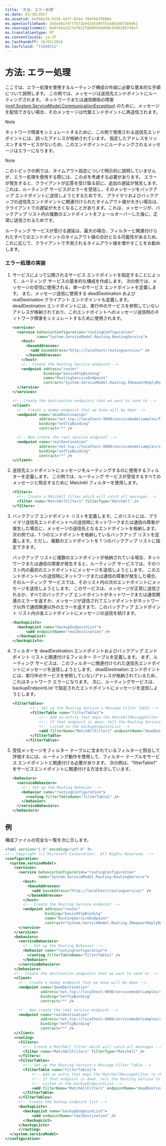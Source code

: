 ```yaml
---
title: '方法: エラー処理'
ms.date: 03/30/2017
ms.assetid: de566e39-9358-44ff-8244-780f6b799966
ms.openlocfilehash: 3b8e48a74ff7671b942b5499fb3a0b5d0f389d61
ms.sourcegitcommit: 8a0fe8a2227af612f8b8941bdb8b19d6268748e7
ms.translationtype: MT
ms.contentlocale: ja-JP
ms.lasthandoff: 10/03/2019
ms.locfileid: "71834711"
---
```

# <a name="how-to-error-handling"></a>方法: エラー処理

ここでは、エラー処理を使用するルーティング構成の作成に必要な基本的な手順について説明します。 この例では、メッセージは送信先エンドポイントにルーティングされます。 ネットワークまたは通信関係の障害 (<xref:System.ServiceModel.CommunicationException>) のために、メッセージを配信できない場合、そのメッセージは代替エンドポイントに再送信されます。

> [!NOTE]
> ネットワーク障害をシミュレートするために、この例で使用される送信先エンドポイントには、誤ったアドレスが格納されています。 指定したアドレスをリッスンするサービスがないため、このエンドポイントにルーティングされるメッセージはエラーになります。

> [!NOTE]
> このトピックの例では、タイムアウト設定について明示的に説明していませんが、エラー処理を使用する際には、この点を考慮する必要があります。 エラーが発生すると、クライアントが応答を受け取る前に、追加の遅延が発生します。 これは、ルーティング サービスがエラーを受信し、そのメッセージをバックアップ エンドポイントに送信しようとするためです。 プライマリおよびバックアップの送信先エンドポイントに関連付けられたタイムアウト値が大きい場合は、クライアントでの遅延が大きくなることがあります。これは、メッセージが、バックアップ リスト内の複数のエンドポイントをフェールオーバーした後に、正常に送信されるためです。
>
> ルーティング サービスが受ける遅延は、最大の場合、フィルターと関連付けられたすべてのエンドポイントのタイムアウト値の合計となる可能性があるため、これに応じて、クライアントで予測されるタイムアウト値を増やすことをお勧めします。

### <a name="implement-error-handling"></a>エラー処理の実装

1. サービスによって公開されるサービス エンドポイントを指定することによって、ルーティング サービスの基本的な構成を作成します。 次の例では、メッセージの受信に使用される、単一のサービス エンドポイントを定義します。 また、メッセージ送信に使用する deadDestination および realDestination クライアント エンドポイントも定義します。 deadDestination エンドポイントには、実行中のサービスを参照していないアドレスが格納されており、このエンドポイントへのメッセージ送信時のネットワーク障害をシミュレートするために使用されます。

    ```xml
    <services>
      <service behaviorConfiguration="routingConfiguration"
               name="System.ServiceModel.Routing.RoutingService">
        <host>
          <baseAddresses>
            <add baseAddress="http://localhost/routingservice/" />
          </baseAddresses>
        </host>
        <!-- Create the Routing Service endpoint -->
        <endpoint address="router"
                  binding="basicHttpBinding"
                  name="RoutingServiceEndpoint"
                  contract="System.ServiceModel.Routing.IRequestReplyRouter" />
      </service>
    </services>

    <!-- Create the destination endpoints that we want to send to -->
    <client>
      <!-- Create a dummy endpoint that we know will be down -->
      <endpoint name="deadDestination"
                address="net.tcp://localhost:9090/servicemodelsamples/fakeDestination"
                binding="netTcpBinding"
                contract="*" />

      <!-- Now create the real service endpoint -->
      <endpoint name="realDestination"
                address="net.tcp://localhost:8080/servicemodelsamples/service"
                binding="netTcpBinding"
                contract="*" />
    </client>
    ```

2. 送信先エンドポイントにメッセージをルーティングするのに使用するフィルターを定義します。  この例では、ルーティング サービスが受信するすべてのメッセージと照合するために MatchAll フィルターを使用します。

    ```xml
    <filters>
      <!-- Create a MatchAll filter which will catch all messages -->
      <filter name="MatchAllFilter1" filterType="MatchAll" />
    </filters>
    ```

3. バックアップ エンドポイント リストを定義します。このリストには、プライマリ送信先エンドポイントへの送信時にネットワークまたは通信の障害が発生した場合に、メッセージの送信先となるエンドポイントを格納します。 次の例では、1 つのエンドポイントを格納しているバックアップ リストを定義します。ただし、複数のエンドポイントを 1 つのバックアップ リストに指定できます。

     バックアップ リストに複数のエンドポイントが格納されている場合、ネットワークまたは通信の障害が発生すると、ルーティング サービスでは、そのリスト内の最初のエンドポイントにメッセージを送信しようとします。 このエンドポイントへの送信時にネットワークまたは通信の障害が発生した場合、そのルーティング サービスでは、そのリスト内の次のエンドポイントにメッセージを送信しようとします。 このサービスは、メッセージが正常に送信されるか、すべてのバックアップ エンドポイントがネットワークまたは通信関連のエラーを返すか、メッセージが送信されてエンドポイントがネットワーク以外で通信関連以外のエラーを返すまで、このバックアップ エンドポイント リスト内の各エンドポイントにメッセージの送信を続けます。

    ```xml
    <backupLists>
      <backupList name="backupEndpointList">
          <add endpointName="realDestination" />
      </backupList>
    </backupLists>
    ```

4. フィルターを deadDestination エンドポイントおよびバックアップ エンドポイント リストと関連付けるフィルター テーブルを定義します。  まず、ルーティング サービスは、このフィルターに関連付けられた送信先エンドポイントにメッセージを送信しようとします。 deadDestination エンドポイントには、実行中のサービスを参照していないアドレスが格納されているため、これはネットワーク エラーになります。 次に、ルーティングサービスは、backupEndpointList で指定されたエンドポイントにメッセージを送信しようとします。

    ```xml
    <filterTables>
            <!-- Set up the Routing Service's Message Filter Table -->
            <filterTable name="filterTable1">
                <!-- Add an entity that maps the MatchAllMessageFilter to the dead destination -->
                <!-- If that endpoint is down, tell the Routing Service to try the endpoints -->
                <!-- Listed in the backupEndpointList -->
                <add filterName="MatchAllFilter1" endpointName="deadDestination" backupList="backupEndpointList"/>
            </filterTable>
          </filterTables>
    ```

5. 受信メッセージをフィルター テーブルに含まれているフィルターと照合して評価するには、ルーティング動作を使用して、フィルター テーブルをサービス エンドポイントと関連付ける必要があります。  次の例は、"filterTable1" をサービスエンドポイントに関連付ける方法を示しています。

    ```xml
    <behaviors>
      <serviceBehaviors>
        <!-- Set up the Routing Behavior -->
        <behavior name="routingConfiguration">
          <routing filterTableName="filterTable1" />
        </behavior>
      </serviceBehaviors>
    </behaviors>
    ```

## <a name="example"></a>例

構成ファイルの完全な一覧を次に示します。

```xml
<?xml version="1.0" encoding="utf-8" ?>
<!-- Copyright (c) Microsoft Corporation.  All Rights Reserved. -->
<configuration>
  <system.serviceModel>
    <services>
      <service behaviorConfiguration="routingConfiguration"
               name="System.ServiceModel.Routing.RoutingService">
        <host>
          <baseAddresses>
            <add baseAddress="http://localhost/routingservice/" />
          </baseAddresses>
        </host>
        <!-- Create the Routing Service endpoint -->
        <endpoint address="router"
                  binding="basicHttpBinding"
                  name="RoutingServiceEndpoint"
                  contract="System.ServiceModel.Routing.IRequestReplyRouter" />
      </service>
    </services>
    <behaviors>
      <serviceBehaviors>
        <!-- Set up the Routing Behavior -->
        <behavior name="routingConfiguration">
          <routing filterTableName="filterTable1" />
        </behavior>
      </serviceBehaviors>
    </behaviors>
    <!-- Create the destination endpoints that we want to send to -->
    <client>
      <!-- Create a dummy endpoint that we know will be down -->
      <endpoint name="deadDestination"
                address="net.tcp://localhost:9090/servicemodelsamples/fakeDestination"
                binding="netTcpBinding"
                contract="*" />

      <!-- Now create the real service endpoint -->
      <endpoint name="realDestination"
                address="net.tcp://localhost:8080/servicemodelsamples/service"
                binding="netTcpBinding"
                contract="*" />
    </client>
    <routing>
      <filters>
        <!-- Create a MatchAll filter which will catch all messages -->
        <filter name="MatchAllFilter1" filterType="MatchAll" />
      </filters>
      <filterTables>
        <!-- Set up the Routing Service's Message Filter Table -->
        <filterTable name="filterTable1">
            <!-- Add an entry that maps the MatchAllMessageFilter to the dead destination -->
            <!-- If that endpoint is down, tell the Routing Service to try the endpoints -->
            <!-- Listed in the backupEndpointList -->
            <add filterName="MatchAllFilter1" endpointName="deadDestination" backupList="backupEndpointList"/>
        </filterTable>
      </filterTables>
      <!-- Create the backup endpoint list -->
      <backupLists>
        <backupList name="backupEndpointList">
            <add endpointName="realDestination" />
        </backupList>
      </backupLists>
      </routing>
  </system.serviceModel>
</configuration>
```
